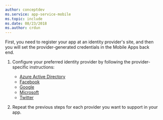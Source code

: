 ```yaml
---
author: conceptdev
ms.service: app-service-mobile
ms.topic: include
ms.date: 08/23/2018
ms.author: crdun
---
```


First, you need to register your app at an identity provider's site, and then you will set the provider-generated credentials in the Mobile Apps back end.

1. Configure your preferred identity provider by following the provider-specific instructions:

   * [Azure Active Directory](../articles/app-service/app-service-mobile-how-to-configure-active-directory-authentication.md)
   * [Facebook](../articles/app-service/app-service-mobile-how-to-configure-facebook-authentication.md)
   * [Google](../articles/app-service/app-service-mobile-how-to-configure-google-authentication.md)
   * [Microsoft](../articles/app-service/app-service-mobile-how-to-configure-microsoft-authentication.md)
   * [Twitter](../articles/app-service/app-service-mobile-how-to-configure-twitter-authentication.md)
2. Repeat the previous steps for each provider you want to support in your app.

<!-- URLs. -->
[Azure portal]: https://portal.azure.com/
